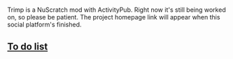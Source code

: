 <h1><picture>
  <source media="(prefers-color-scheme: dark)" srcset="https://raw.githubusercontent.com/TrimpApp/.github/main/Trimp%20Logo%20(White).svg" height="50">
  <source media="(prefers-color-scheme: light)" srcset="https://raw.githubusercontent.com/TrimpApp/.github/main/Trimp%20Logo%20(Black).svg" height="50">
</picture></h1>
Trimp is a NuScratch mod with ActivityPub.
Right now it's still being worked on, so please be patient. The project homepage link will appear when this social platform's finished.
<br><h2><a href="https://github.com/orgs/TrimpApp/projects/1/">To do list</a></h2>
